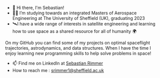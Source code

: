 - 👋 Hi there, I'm Sebastian! 
-  🧑‍🎓 I’m studying towards an integrated Masters of Aerospace Engineering at The University of Sheffield (UK), graduating 2023
- 🛰️I have a wide range of interests in satellite engineering and learning how to use space as a shared resource for all of humanity 🌍

On my GitHub you can find some of my projects on optimal spaceflight trajectories, astrodynamics, and data structures. When I have the time I enjoy learning new programming skills to help solve problems in space! 

- 📫 Find me on LinkedIn at [Sebastian Rimmer](https://www.linkedin.com/in/sebastian-r-971370122/)
- How to reach me : srimmer1@sheffield.ac.uk

<!---
seb-rimmer/seb-rimmer is a ✨ special ✨ repository because its `README.md` (this file) appears on your GitHub profile.
You can click the Preview link to take a look at your changes.
--->
